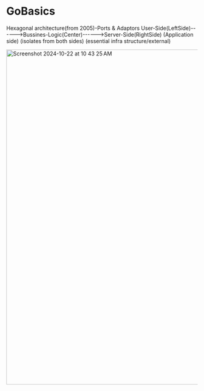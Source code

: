 # GoBasics
Hexagonal architecture(from 2005)-Ports & Adaptors
User-Side(LeftSide)------>Bussines-Logic(Center)------>Server-Side(RightSide)
(Application side)      (isolates from both sides)     (essential infra structure/external)
            
<img width="880" alt="Screenshot 2024-10-22 at 10 43 25 AM" src="https://github.com/user-attachments/assets/2d07bdb9-a964-4825-b543-39a979b8c235">
